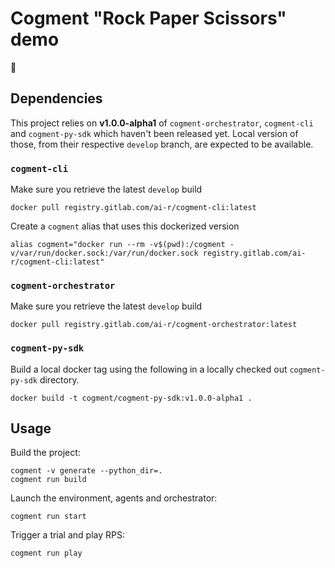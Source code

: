 # Cogment "Rock Paper Scissors" demo

🚧

## Dependencies

This project relies on **v1.0.0-alpha1** of `cogment-orchestrator`, `cogment-cli` and `cogment-py-sdk` which haven't been released yet. Local version of those, from their respective `develop` branch, are expected to be available.

### `cogment-cli`

Make sure you retrieve the latest `develop` build

```
docker pull registry.gitlab.com/ai-r/cogment-cli:latest
```

Create a `cogment` alias that uses this dockerized version

```
alias cogment="docker run --rm -v$(pwd):/cogment -v/var/run/docker.sock:/var/run/docker.sock registry.gitlab.com/ai-r/cogment-cli:latest"
```

### `cogment-orchestrator`

Make sure you retrieve the latest `develop` build

```
docker pull registry.gitlab.com/ai-r/cogment-orchestrator:latest
```

### `cogment-py-sdk`

Build a local docker tag using the following in a locally checked out `cogment-py-sdk` directory.

```
docker build -t cogment/cogment-py-sdk:v1.0.0-alpha1 .
```

## Usage

Build the project:

```
cogment -v generate --python_dir=.
cogment run build
```

Launch the environment, agents and orchestrator:

```
cogment run start
```

Trigger a trial and play RPS:

```
cogment run play
```
